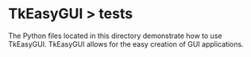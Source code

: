 # TkEasyGUI > tests

The Python files located in this directory demonstrate how to use TkEasyGUI. 
TkEasyGUI allows for the easy creation of GUI applications.

